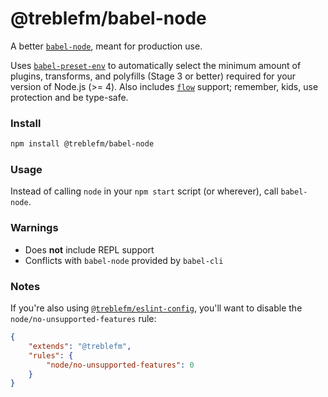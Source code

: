 # @treblefm/babel-node
A better [`babel-node`](https://babeljs.io/docs/usage/cli/#babel-node), meant for production use.

Uses [`babel-preset-env`](https://github.com/babel/babel-preset-env) to automatically select the minimum amount of
plugins, transforms, and polyfills (Stage 3 or better) required for your version of Node.js (>= 4). Also includes
[`flow`](https://flowtype.org/) support; remember, kids, use protection and be type-safe.

### Install
```sh
npm install @treblefm/babel-node
```

### Usage
Instead of calling `node` in your `npm start` script (or wherever), call `babel-node`.

### Warnings
- Does **not** include REPL support
- Conflicts with `babel-node` provided by `babel-cli`

### Notes
If you're also using [`@treblefm/eslint-config`](https://github.com/treblefm/eslint-config), you'll want to disable the
`node/no-unsupported-features` rule:

```json
{
    "extends": "@treblefm",
    "rules": {
        "node/no-unsupported-features": 0
    }
}
```
